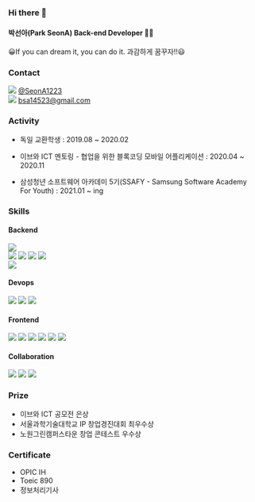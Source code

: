 ### Hi there 👋

#### 박선아(Park SeonA) Back-end Developer 👩‍💻

😀If you can dream it,  you can do it. 과감하게 꿈꾸자!!😃

### Contact

<img src="https://img.shields.io/badge/GitHub-181717?style=flat&logo=GitHub&logoColor=white"> [@SeonA1223](https://github.com/SeonA1223)
<br/>
<img src="https://img.shields.io/badge/Gmail-EA4335?style=flat&logo=Gmail&logoColor=white"> bsa14523@gmail.com

### Activity

- 독일 교환학생 : 2019.08 ~ 2020.02

- 이브와 ICT 멘토링 - 협업을 위한 블록코딩 모바일 어플리케이션 :  2020.04 ~ 2020.11

- 삼성청년 소프트웨어 아카데미 5기(SSAFY - Samsung Software Academy For Youth) : 2021.01 ~ ing



### Skills

#### Backend
<div>
<img src="https://img.shields.io/badge/java-%23ED8B00.svg?style=flat&logo=java&logoColor=white">
</div>
<div>
<img src="https://img.shields.io/badge/SpringBoot-6DB33F?style=flat&logo=springboot&logoColor=white">
<img src="https://img.shields.io/badge/Apache%20Maven-C71A36?style=flat&logo=Apache%20Maven&logoColor=white">
<img src="https://img.shields.io/badge/Gradle-02303A.svg?style=flat&logo=Gradle&logoColor=white">
<img src="https://img.shields.io/badge/IntelliJIDEA-000000.svg?style=flat&logo=intellij-idea&logoColor=white">
</div>
<div>
<img src="https://img.shields.io/badge/-MySQL-4479A1?style=flat&logo=mysql&logoColor=ffffff">
</div>

#### Devops

<div>
<img src="https://img.shields.io/badge/AWS-232F3E?style=flat&logo=AmazonAWS&logoColor=white">
<img src="https://img.shields.io/badge/Docker-2496ED?style=flat&logo=Docker&logoColor=white">
<img src="https://img.shields.io/badge/NGINX-009639?style=flat&logo=NGINX&logoColor=white">
</div>

#### Frontend
<div>
<img src = "https://img.shields.io/badge/-HTML5-E34F26?style=flat&logo=html5&logoColor=white"> 
<img src = "https://img.shields.io/badge/-CSS3-1572B6?style=flat&logo=css3&logoColor=white">
<img src="https://img.shields.io/badge/-JavaScript-eed718?style=flat&logo=javascript&logoColor=ffffff">
<img src="https://img.shields.io/badge/-React-000000?style=flat&logo=react&logoColor=00c8ff">
<img src="http://img.shields.io/badge/-VS%20Code-007ACC?style=flat&logo=visual%20studio%20code&logoColor=white">
<img src="http://img.shields.io/badge/-Bootstrap-7952B3?style=flat&logo=Bootstrap&logoColor=white">
</div>

#### Collaboration
<div>
<img src="http://img.shields.io/badge/-GitLab-FCA121?style=flat&logo=git&logoColor=FFFFFF">
<img src="https://img.shields.io/badge/Jira-0052CC?style=flat&logo=Jira&logoColor=white">
<img src="https://img.shields.io/badge/Notion-000000?style=flat&logo=Notion&logoColor=white">
</div>

### Prize

- 이브와 ICT 공모전 은상
- 서울과학기술대학교 IP 창업경진대회 최우수상
- 노원그린캠퍼스타운 창업 콘테스트 우수상

### Certificate

- OPIC IH
- Toeic 890
- 정보처리기사


